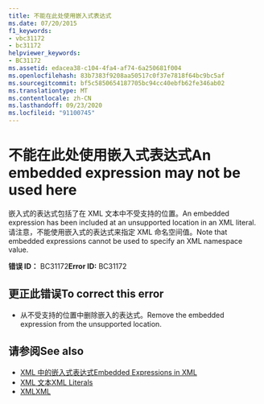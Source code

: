 ```yaml
---
title: 不能在此处使用嵌入式表达式
ms.date: 07/20/2015
f1_keywords:
- vbc31172
- bc31172
helpviewer_keywords:
- BC31172
ms.assetid: edacea38-c104-4fa4-af74-6a250681f004
ms.openlocfilehash: 83b7383f9208aa50517c0f37e7818f64bc9bc5af
ms.sourcegitcommit: bf5c5850654187705bc94cc40ebfb62fe346ab02
ms.translationtype: MT
ms.contentlocale: zh-CN
ms.lasthandoff: 09/23/2020
ms.locfileid: "91100745"
---
```

# <a name="an-embedded-expression-may-not-be-used-here"></a><span data-ttu-id="9d5e1-102">不能在此处使用嵌入式表达式</span><span class="sxs-lookup"><span data-stu-id="9d5e1-102">An embedded expression may not be used here</span></span>

<span data-ttu-id="9d5e1-103">嵌入式的表达式包括了在 XML 文本中不受支持的位置。</span><span class="sxs-lookup"><span data-stu-id="9d5e1-103">An embedded expression has been included at an unsupported location in an XML literal.</span></span> <span data-ttu-id="9d5e1-104">请注意，不能使用嵌入式的表达式来指定 XML 命名空间值。</span><span class="sxs-lookup"><span data-stu-id="9d5e1-104">Note that embedded expressions cannot be used to specify an XML namespace value.</span></span>  
  
 <span data-ttu-id="9d5e1-105">**错误 ID：** BC31172</span><span class="sxs-lookup"><span data-stu-id="9d5e1-105">**Error ID:** BC31172</span></span>  
  
## <a name="to-correct-this-error"></a><span data-ttu-id="9d5e1-106">更正此错误</span><span class="sxs-lookup"><span data-stu-id="9d5e1-106">To correct this error</span></span>  
  
- <span data-ttu-id="9d5e1-107">从不受支持的位置中删除嵌入的表达式。</span><span class="sxs-lookup"><span data-stu-id="9d5e1-107">Remove the embedded expression from the unsupported location.</span></span>  
  
## <a name="see-also"></a><span data-ttu-id="9d5e1-108">请参阅</span><span class="sxs-lookup"><span data-stu-id="9d5e1-108">See also</span></span>

- [<span data-ttu-id="9d5e1-109">XML 中的嵌入式表达式</span><span class="sxs-lookup"><span data-stu-id="9d5e1-109">Embedded Expressions in XML</span></span>](../programming-guide/language-features/xml/embedded-expressions-in-xml.md)
- [<span data-ttu-id="9d5e1-110">XML 文本</span><span class="sxs-lookup"><span data-stu-id="9d5e1-110">XML Literals</span></span>](../language-reference/xml-literals/index.md)
- [<span data-ttu-id="9d5e1-111">XML</span><span class="sxs-lookup"><span data-stu-id="9d5e1-111">XML</span></span>](../programming-guide/language-features/xml/index.md)
